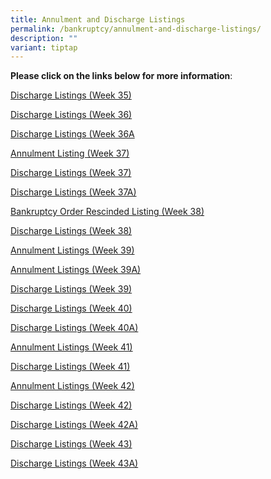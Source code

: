 ```yaml
---
title: Annulment and Discharge Listings
permalink: /bankruptcy/annulment-and-discharge-listings/
description: ""
variant: tiptap
---
```

<p><strong>Please click on the links below for more information</strong>:</p>
<p></p>
<p><a href="/files/Annulment &amp; Discharge Listings/Discharge_Listings__Week_35_.pdf" rel="noopener nofollow" target="_blank">Discharge Listings (Week 35)</a>
</p>
<p><a href="/files/Annulment &amp; Discharge Listings/Discharge_Listings__Week_36_.pdf" rel="noopener nofollow" target="_blank">Discharge Listings (Week 36)</a>
</p>
<p><a href="/files/Annulment &amp; Discharge Listings/Discharge_Listings__Week_36A_.pdf" rel="noopener nofollow" target="_blank">Discharge Listings (Week 36A</a>
</p>
<p><a href="/files/Annulment &amp; Discharge Listings/Annulment_Listings__Week_37_.pdf" rel="noopener nofollow" target="_blank">Annulment Listing (Week 37)</a>
</p>
<p><a href="/files/Annulment &amp; Discharge Listings/Discharge_Listings__Week_37_.pdf" rel="noopener nofollow" target="_blank">Discharge Listings (Week 37)</a>
</p>
<p><a href="/files/Annulment &amp; Discharge Listings/Discharge_Listings__Week_37A_.pdf" rel="noopener nofollow" target="_blank">Discharge Listings (Week 37A)</a>
</p>
<p><a href="/files/Annulment &amp; Discharge Listings/Bankruptcy_Order_Rescinded_Listing__Week_38_.pdf" rel="noopener nofollow" target="_blank">Bankruptcy Order Rescinded Listing (Week 38)</a>
</p>
<p><a href="/files/Annulment &amp; Discharge Listings/Discharge_Listings__Week_38_.pdf" rel="noopener nofollow" target="_blank">Discharge Listings (Week 38)</a>
</p>
<p><a href="/files/Annulment &amp; Discharge Listings/Annulment_Listings__Week_39_.pdf" rel="noopener nofollow" target="_blank">Annulment Listings (Week 39)</a>
</p>
<p><a href="/files/Annulment &amp; Discharge Listings/Annulment_Listings__Week_39A_.pdf" rel="noopener nofollow" target="_blank">Annulment Listings (Week 39A)</a>
</p>
<p><a href="/files/Annulment &amp; Discharge Listings/Discharge_Listings__Week_39_.pdf" rel="noopener nofollow" target="_blank">Discharge Listings (Week 39)</a>
</p>
<p><a href="/files/Annulment &amp; Discharge Listings/Discharge_Listings__Week_40_.pdf" rel="noopener nofollow" target="_blank">Discharge Listings (Week 40)</a>
</p>
<p><a href="/files/Annulment &amp; Discharge Listings/Discharge_Listings__Week_40A_.pdf" rel="noopener nofollow" target="_blank">Discharge Listings (Week 40A)</a>
</p>
<p><a href="/files/Annulment &amp; Discharge Listings/Annulment_Listings__Week_41_.pdf" rel="noopener nofollow" target="_blank">Annulment Listings (Week 41)</a>
</p>
<p><a href="/files/Annulment &amp; Discharge Listings/Discharge_Listings__Week_41_.pdf" rel="noopener nofollow" target="_blank">Discharge Listings (Week 41)</a>
</p>
<p><a href="/files/Annulment &amp; Discharge Listings/Annulment_Listings__Week_42_.pdf" rel="noopener nofollow" target="_blank">Annulment Listings (Week 42)</a>
</p>
<p><a href="/files/Annulment &amp; Discharge Listings/Discharge_Listings__Week_42_.pdf" rel="noopener nofollow" target="_blank">Discharge Listings (Week 42)</a>
</p>
<p><a href="/files/Annulment &amp; Discharge Listings/Discharge_Listings__Week_42A_.pdf" rel="noopener nofollow" target="_blank">Discharge Listings (Week 42A)</a>
</p>
<p><a href="/files/Annulment &amp; Discharge Listings/Discharge_Listings__Week_43_.pdf" rel="noopener nofollow" target="_blank">Discharge Listings (Week 43) </a>
</p>
<p><a href="/files/Annulment &amp; Discharge Listings/Discharge_Listings__Week_43A_.pdf" rel="noopener nofollow" target="_blank">Discharge Listings (Week 43A)</a>
</p>
<p></p>